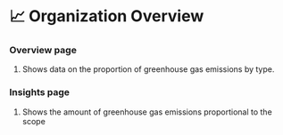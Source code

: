 # 📈 Organization Overview

### Overview page

1. Shows data on the proportion of greenhouse gas emissions by type.





### Insights page

1. Shows the amount of greenhouse gas emissions proportional to the scope
